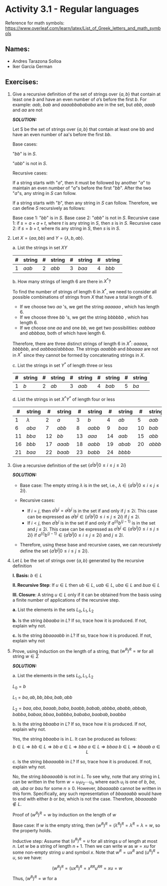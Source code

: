 # Activity 3.1 - Regular languages

Reference for math symbols:
https://www.overleaf.com/learn/latex/List_of_Greek_letters_and_math_symbols

## Names:
- Andres Tarazona Solloa
- Iker Garcia German


## Exercises:

1. Give a recursive definition of the set of strings over $\{a, b\}$ that
    contain at least one $b$ and have an even number of $a$’s before the
    first $b$.
    For example: $aab$, $bab$ and $aaaabbabababa$ are in the set,
    but $abb$, $aaab$ and $aa$ are not

    _**SOLUTION:**_

    Let S be the set of strings over $\{a, b\}$ that contain at least one bb and have an even number of aa's before the first $bb$.

    Base cases:

    "$bb$" is in $S$.

    "$abb$" is not in $S$.

    Recursive cases:

    If a string starts with "$a$", then it must be followed by another "$a$" to maintain an even number of "$a$"s before the first "$bb$". After the two "$a$"s, any string in $S$ can follow.

    If a string starts with "$b$", then any string in $S$ can follow.
    Therefore, we can define $S$ recursively as follows:

    Base case 1: "$bb$" is in $S$.
    Base case 2: "$abb$" is not in $S$.
    Recursive case 1: if $s = a + a + t$, where $t$ is any string in $S$, then $s$ is in $S$.
    Recursive case 2: if $s = b + t$, where $t$is any string in $S$, then $s$ is in $S$.



2. Let $X = \{aa, bb\}$ and $Y = \{\lambda, b, ab\}$.

    a. List the strings in set $XY$

    #|string|#|string|#|string|#|string
    -|-|-|-|-|-|-|-
    1|$aab$|2|$abb$|3|$baa$|4|$bbb$

    b. How many strings of length 6 are there in $X^*$?

    To find the number of strings of length 6 in $X^*$, we need to consider all possible combinations of strings from $X$ that have a total length of 6.

    - If we choose two $aa$ 's, we get the string $aaaaaa$ , which has length 6.
    - If we choose three $bb$ 's, we get the string $bbbbbb$ , which has length 6.
    - If we choose one $aa$ and one $bb$, we get two possibilities: $aabbaa$ and $abbbaa$, both of which have length 6.
    
    Therefore, there are three distinct strings of length 6 in $X^*$: $aaaaa$, $bbbbbb$, and $aabbaa/abbbaa$. The strings $aaabbb$ and $bbaaaa$ are not in $X^*$ since they cannot be formed by concatenating strings in $X$.

    c. List the strings in set $Y^*$ of length three or less

    #|string|#|string|#|string|#|string|#|string
    -|-|-|-|-|-|-|-|-|-
    1|$b$|2|$ab$|3|$aab$|4|$bab$|5|$ba$



    d. List the strings in set $X^* Y^*$ of length four or less

    #|string|#|string|#|string|#|string|#|string
    -|-|-|-|-|-|-|-|-|-
    1|$\lambda$|2|$a$|3|$b$|4|$ab$|5|$aab$
    6|$aba$|7|$abb$|8|$aabb$|9|$baa$|10|$bab$
    11|$bba$|12|$bb$|13|$aaa$|14|$aab$|15|$abb$
    16|$bbb$|17|$aaab$|18|$aabb$|19|$abab$|20|$abbb$
    21|$baa$|22|$baab$|23|$babb$|24|$bbbb$

3.  Give a recursive definition of the set $\{ a^ib^j | 0 ≤ i ≤ j ≤ 2i\}$

    _**SOLUTION:**_

    - Base case: The empty string $\lambda$ is in the set, i.e., $\lambda \in \{ a^ib^j | 0 \leq i \leq j \leq 2i \}$.
    - Recursive cases:

        - If $i = j$, then $a^ib^j = a^jb^j$ is in the set if and only if $j \leq 2i$. This case can be expressed as $a^jb^j \in \{ a^ib^j | 0 \leq i \leq j \leq 2i \}$ if $j \leq 2i$.
        - If $i < j$, then $a^ib^j$ is in the set if and only if $a^{\{i\}}b^{\{j-1\}}$ is in the set and $j \leq 2i$. This case can be expressed as $a^ib^j \in \{ a^ib^j | 0 \leq i \leq j \leq 2i \}$ if $a^{\{i\}}b^{\{j-1\}} \in \{ a^ib^j | 0 \leq i \leq j \leq 2i \}$ and $j \leq 2i$.

    - Therefore, using these base and recursive cases, we can recursively define the set $\{ a^ib^j | 0 \leq i \leq j \leq 2i \}$.


4. Let $L$ be the set of strings over $\{a, b\}$ generated by the recursive
   definition

    **I. Basis:** $b \in L$

    **II. Recursive Step**: If $u \in L$ then $ub \in L$, $uab \in L$, $uba \in
    L$ and $bua \in L$

    **III. Closure**: A string $u \in L$ only if it can be obtained from the
    basis using a finite number of applications of the recursive step.

    **a.** List the elements in the sets $L_0, L_1, L_2$


    **b.** Is the string $bbaaba$ in $L$? If so, trace how it is produced.
    If not, explain why not.


    **c.** Is the string $bbaaaabb$ in $L$? If so, trace how it is produced.
    If not, explain why not


5. Prove, using induction on the length of a string, that $(w^R)^R = w$ for all string $w \in \Sigma$

    _**SOLUTION:**_

    a. List the elements in the sets $L_0, L_1, L_2$

    $L_0 = {b}$

    $L_1 = {ba, ab, bb, bba, bab, abb}$

    $L_2 = {baa, aba, baaab, baba, baabb, babab, abbba, ababb, abbab, babba, babaa, bbaa, babbba, bababa, baabab, baabba}$

    b. Is the string $bbaaba$ in $L$? If so, trace how it is produced. If not, explain why not.

    Yes, the string $bbaaba$ is in $L$. It can be produced as follows:
    $$b \in L \Rightarrow bb \in L \Rightarrow bb \text{ }a \in L \Rightarrow bba \text{ }a \in L \Rightarrow bbaa \text{ }b \in L \Rightarrow bbaab \text{ }a \in L$$

    c. Is the string $bbaaaabb$ in $L$? If so, trace how it is produced. If not, explain why not.

    No, the string $bbaaaabb$ is not in $L$. To see why, note that any string in $L$ can be written in the form $w = u_1u_2\cdots u_n$ where each $u_i$ is one of $b$, $ba$, $ab$, $uba$ or $bau$ for some $n\geq 0$. However, $bbaaaabb$ cannot be written in this form. Specifically, any such representation of $bbaaaabb$ would have to end with either $b$ or $ba$, which is not the case. Therefore, $bbaaaabb \notin L$.

    Proof of $(w^R)^R = w$ by induction on the length of $w$

    Base case: If $w$ is the empty string, then $(w^R)^R = (\lambda^R)^R = \lambda^R = \lambda = w$, so the property holds.

    Inductive step: Assume that $(u^R)^R = u$ for all strings $u$ of length at most $n$. Let $w$ be a string of length $n+1$. Then we can write $w$ as $w = xu$ for some non-empty string $u$ and symbol $x$. Note that $w^R = ux^R$ and $(u^R)^R = u$, so we have:

    $$(w^R)^R = (ux^R)^R = x^{RR}u^{RR} = xu = w$$

    Thus, $(w^R)^R = w$ for a
